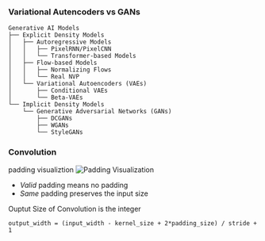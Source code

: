 ### Variational Autencoders vs GANs

```
Generative AI Models
├── Explicit Density Models
│   ├── Autoregressive Models
│   │   ├── PixelRNN/PixelCNN
│   │   └── Transformer-based Models
│   ├── Flow-based Models
│   │   ├── Normalizing Flows
│   │   └── Real NVP
│   └── Variational Autoencoders (VAEs)
│       ├── Conditional VAEs
│       └── Beta-VAEs
└── Implicit Density Models
    └── Generative Adversarial Networks (GANs)
        ├── DCGANs
        ├── WGANs
        └── StyleGANs
```

### Convolution

padding visualiztion
![Padding Visualization](https://miro.medium.com/v2/resize:fit:1400/1*Tq_lyA2uRy4BTBpYlbKTTQ.gif)

- *Valid* padding means no padding
- *Same* padding preserves the input size


Ouptut Size of Convolution is the integer
```
output_width = (input_width - kernel_size + 2*padding_size) / stride + 1
```

